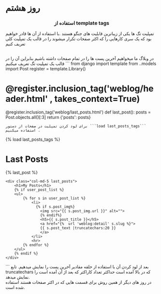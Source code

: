 #  روز هشتم

### <center> استفاده از template tags </center>

تمپلیت تگ ها یکی از زیباترین قابلیت های جنگو هستند .با استفاده از آن ها قادر خواهیم بود که یک سری کارهایی را که اکثر صفحات تکرار میشوند را در قالب یک تمپلیت کلی تعریف کنیم 

<br>
در وبلاگ ما میخواهیم آخرین پست ها را در تمام صفحات داشته باشیم بنابراین آن را در قالب یک تمپلیت تگ تعریف میکنیم
```
from django import template
from ..models import Post
register = template.Library()


# @register.inclusion_tag('weblog/header.html' , takes_context=True)
@register.inclusion_tag('weblog/last_posts.html')
def last_post():
    posts = Post.objects.all()[:3]
    return {'posts': posts}

```
برای لود کردن تمپلیت در صفحات از دستور ```load last_posts_tags``` استفاده میکنیم .
```
{% load last_posts_tags %}
  <div class="row posts">
    <div class="col-md-5 last_posts">
        <h1>Last Posts</h1>
  {% last_post %}
    </div>

    <div class="col-md-5 last_posts">
        <h1>My Posts</h1>
        {% if user_post_list %}
        <ul>
            {% for s in user_post_list %}
                <li>
                  {% if s.post_img%}
                    <img src="{{ s.post_img.url }}" alt="">
                    {% endif%}
                    <h5>{{ s.post_title }}</h5>
                    <a href="{%  url 'weblog:detail' s.slug %}">
                    {{ s.post_text |truncatechars:20 }}
                    </a>
                </li>
                <hr>
            {% endfor %}
        </ul>
        {% endif %}
    </div>
  </div>
</div>
```
بعد از لود کردن آن با استفاده از حلقه مقادیر آخرین پست را نمایش میدهیم.
تابع truncatechars که در بالا آمده است حداکثر تعداد کاراکتر که بعد اژ آن آمده است را نمایش میدهد.
<br>
در روز های دیگر از همین روش برای قسمت هایی که در اکثر صفحات هستند استفاده شده است. 